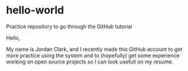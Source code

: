 # hello-world
Practice repository to go through the GitHub tutorial


Hello,

My name is Jordan Clark, and I recently made this GitHub account to get more practice using the system and to (hopefully) get some experience working on open source projects so I can look usefull on my resume.
